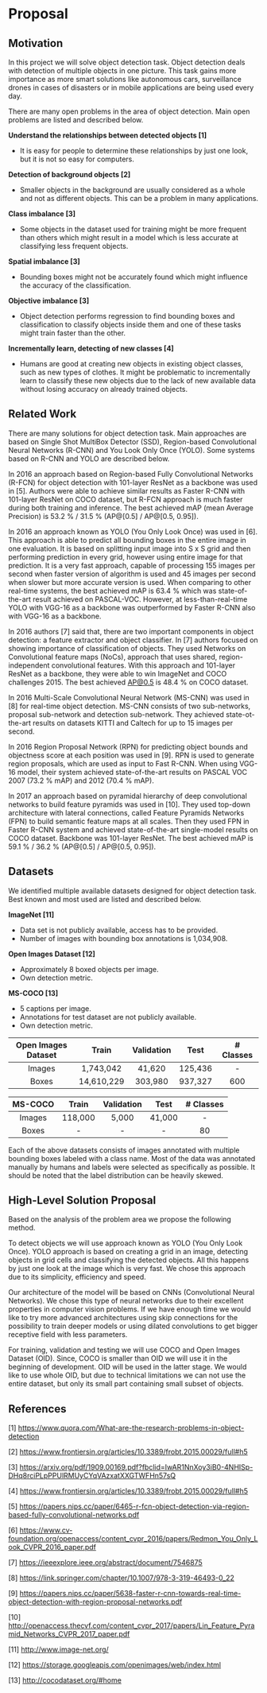 # Proposal

## Motivation
In this project we will solve object detection task. Object detection deals 
with detection of multiple objects in one picture. This task gains more 
importance as more smart solutions like autonomous cars, surveillance drones 
in cases of disasters or in mobile applications are being used every day.

There are many open problems in the area of object detection. Main open 
problems are listed and described below.

__Understand the relationships between detected objects [1]__ 
- It is easy for people to determine these relationships by just one look, but
it is not so easy for computers.

__Detection of background objects [2]__ 
- Smaller objects in the background are usually considered as a whole and not 
as different objects. This can be a problem in many applications.

__Class imbalance [3]__ 
- Some objects in the dataset used for training might be more frequent than 
others which might result in a model which is less accurate at classifying 
less frequent objects.

__Spatial imbalance [3]__
- Bounding boxes might not be accurately found which might influence the 
accuracy of the classification.

__Objective imbalance [3]__ 
- Object detection performs regression to find bounding boxes and 
classification 
to classify objects inside them and one of these tasks might train faster than 
the other.

__Incrementally learn, detecting of new classes [4]__ 
- Humans are good at creating new objects in existing object classes, such as
new types of clothes. It might be problematic to incrementally learn to 
classify these new objects due to the lack of new available data without 
losing accuracy on already trained objects.

## Related Work
There are many solutions for object detection task. Main approaches are based
on Single Shot MultiBox Detector (SSD), Region-based Convolutional Neural 
Networks (R-CNN) and You Look Only Once (YOLO). Some systems based on R-CNN 
and YOLO are described below. 

In 2016 an approach based on Region-based Fully Convolutional Networks (R-FCN)
for object detection with 101-layer ResNet as a backbone was used in [5]. 
Authors were able to achieve similar results as Faster R-CNN with 101-layer
ResNet on COCO dataset, but R-FCN approach is much faster during both training
and inference. The best achieved mAP (mean Average Precision)
is 53.2 % / 31.5 % (AP@[0.5] / AP@[0.5, 0.95]).

In 2016 an approach known as YOLO (You Only Look Once) was used in [6]. This
approach is able to predict all bounding boxes in the entire image in one 
evaluation. It is based on splitting input image into S x S grid and then 
performing prediction in every grid, however using entire image for that 
prediction. It is a very fast approach, capable of processing 155 images per 
second when faster version of algorithm is used and 45 images per second when 
slower but more accurate version is used. When comparing to other real-time 
systems, the best achieved mAP is 63.4 % which was state-of-the-art result 
achieved on PASCAL-VOC. However, at less-than-real-time YOLO with VGG-16 as a 
backbone was outperformed by Faster R-CNN also with VGG-16 as a backbone.

In 2016 authors [7] said that, there are two important components in object 
detection: a feature extractor and object classifier. In [7] authors focused
on showing importance of classification of objects. They used Networks on 
Convolutional feature maps (NoCs), approach that uses shared, 
region-independent convolutional features. With this approach and 101-layer 
ResNet as a backbone, they were able to win ImageNet and COCO challenges 2015. 
The best achieved AP@0.5 is 48.4 % on COCO dataset.

In 2016 Multi-Scale Convolutional Neural Network (MS-CNN) was used in [8] 
for real-time object detection. MS-CNN consists of two sub-networks, proposal 
sub-network and detection sub-network. They achieved state-ot-the-art 
results on datasets KITTI and Caltech for up to 15 images per second.

In 2016 Region Proposal Network (RPN) for predicting object bounds and 
objectness score at each position was used in [9]. RPN is used to generate 
region proposals, which are used as input to Fast R-CNN. When using VGG-16 
model, their system achieved state-of-the-art results on PASCAL VOC 2007 
(73.2 % mAP) and 2012 (70.4 % mAP).

In 2017 an approach based on pyramidal hierarchy of deep convolutional 
networks to build feature pyramids was used in [10]. They used top-down 
architecture with lateral connections, called Feature Pyramids Networks (FPN) 
to build semantic feature maps at all scales. Then they used FPN in Faster 
R-CNN system and achieved state-of-the-art single-model results on COCO dataset.
Backbone was 101-layer ResNet. The best achieved mAP is 
59.1 % / 36.2 % (AP@[0.5] / AP@[0.5, 0.95]).

## Datasets
We identified multiple available datasets designed for object detection task. 
Best known and most used are listed and described below.

__ImageNet [11]__ 
- Data set is not publicly available, access has to be provided. 
- Number of images with bounding box annotations is 1,034,908.

__Open Images Dataset [12]__ 
- Approximately 8 boxed objects per image.
- Own detection metric.

__MS-COCO [13]__ 
- 5 captions per image.
- Annotations for test dataset are not publicly available.
- Own detection metric.

| Open Images Dataset |    Train   | Validation |   Test  | # Classes |
|:-------------------:|:----------:|:----------:|:-------:|:---------:|
|        Images       |  1,743,042 |   41,620   | 125,436 |     -     |
|        Boxes        | 14,610,229 |   303,980  | 937,327 |    600    |

| MS-COCO |  Train  | Validation |  Test  | # Classes |
|:-------:|:-------:|:----------:|:------:|:---------:|
|  Images | 118,000 |    5,000   | 41,000 |     -     |
|  Boxes  |    -    |      -     |    -   |     80    |

Each of the above datasets consists of images annotated with multiple 
bounding boxes labeled with a class name. Most of the data was annotated 
manually by humans and labels were selected as specifically as possible. 
It should be noted that the label distribution can be heavily skewed.

## High-Level Solution Proposal
Based on the analysis of the problem area we propose the following method. 

To detect objects we will use approach known as YOLO (You Only Look Once). 
YOLO approach is based on creating a grid in an image, detecting objects in 
grid cells and classifying the detected objects. All this happens by just one 
look at the image which is very fast. We chose this approach due to its 
simplicity, efficiency and speed.

Our architecture of the model will be based on CNNs (Convolutional Neural 
Networks). We chose this type of neural networks due to their excellent 
properties in computer vision problems. If we have enough time we would like 
to try more advanced architectures using skip connections  for the possibility 
to train deeper models or using dilated convolutions to get bigger receptive 
field with less parameters.

For training, validation and testing we will use COCO and Open Images Dataset 
(OID). Since, COCO is smaller than OID we will use it in the beginning of 
development. OID will be used in the latter stage. We would like to use whole 
OID, but  due to technical limitations we can not use the entire dataset, 
but only its small part containing small subset of objects.

## References
[1] https://www.quora.com/What-are-the-research-problems-in-object-detection

[2] https://www.frontiersin.org/articles/10.3389/frobt.2015.00029/full#h5

[3] https://arxiv.org/pdf/1909.00169.pdf?fbclid=IwAR1NnXoy3iB0-4NHISp-DHq8rciPLpPPUlRMUyCYqVAzxatXXGTWFHn57sQ

[4] https://www.frontiersin.org/articles/10.3389/frobt.2015.00029/full#h5

[5] https://papers.nips.cc/paper/6465-r-fcn-object-detection-via-region-based-fully-convolutional-networks.pdf

[6] https://www.cv-foundation.org/openaccess/content_cvpr_2016/papers/Redmon_You_Only_Look_CVPR_2016_paper.pdf

[7] https://ieeexplore.ieee.org/abstract/document/7546875

[8] https://link.springer.com/chapter/10.1007/978-3-319-46493-0_22

[9] https://papers.nips.cc/paper/5638-faster-r-cnn-towards-real-time-object-detection-with-region-proposal-networks.pdf

[10] http://openaccess.thecvf.com/content_cvpr_2017/papers/Lin_Feature_Pyramid_Networks_CVPR_2017_paper.pdf

[11] http://www.image-net.org/

[12] https://storage.googleapis.com/openimages/web/index.html

[13] http://cocodataset.org/#home
